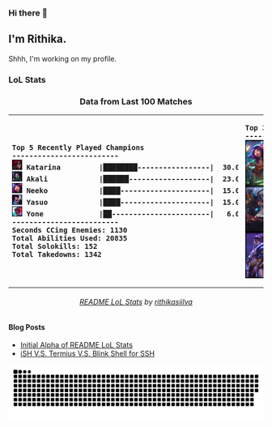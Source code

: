 ### Hi there 👋

## I'm Rithika.

Shhh, I'm working on my profile.

### LoL Stats
<!---LOL-STATS-START-HERE--->
<h3 align='center'> Data from Last 100 Matches </h3><table align='center'><tr></tr>
<tr align='left'><th><pre>Top 5 Recently Played Champions
-------------------------
<img src='readme-lol-items/Katarina.png' alt='drawing' width='20'/> Katarina         |████████-----------------|  30.00%
<img src='readme-lol-items/Akali.png' alt='drawing' width='20'/> Akali            |██████-------------------|  23.00%
<img src='readme-lol-items/Neeko.png' alt='drawing' width='20'/> Neeko            |████---------------------|  15.00%
<img src='readme-lol-items/Yasuo.png' alt='drawing' width='20'/> Yasuo            |████---------------------|  15.00%
<img src='readme-lol-items/Yone.png' alt='drawing' width='20'/> Yone             |██-----------------------|   6.00%
-------------------------
Seconds CCing Enemies: 1130
Total Abilities Used: 20835
Total Solokills: 152
Total Takedowns: 1342
</pre></th><th><pre>Top 3 Champion Masteries
------------------------
<img align='center' src='readme-lol-items/Neeko_0.png' alt='drawing' width='50'/> Neeko: 136216 
<img align='center' src='readme-lol-items/Yone_19.png' alt='drawing' width='50'/> Yone: 108926 
<img align='center' src='readme-lol-items/Akali_9.png' alt='drawing' width='50'/> Akali: 89275 
</pre></th></tr></table>
<h6 align='center'>

[README LoL Stats](https://github.com/marketplace/actions/readme-lol-stats) by [rithikasiilva](https://github.com/rithikasilva)
</h6>
<!---LOL-STATS-END-HERE--->


  
  
  
  
  
#### Blog Posts
<!-- BLOG-POST-LIST:START -->
- [Initial Alpha of README LoL Stats](https://rithikasilva.github.io/rs-blog/2022/12/24/READMELOLSTATS/)
- [iSH V.S. Termius V.S. Blink Shell for SSH](https://rithikasilva.github.io/rs-blog/2022/06/17/BlinkiSHTermius/)
<!-- BLOG-POST-LIST:END -->

![Snake](https://github.com/rithikasilva/rithikasilva/blob/output/github-contribution-grid-snake-dark.svg)

<!--
## My Stats
<p>
  <img height="150em" src="https://github-readme-stats.vercel.app/api?username=rithikasilva&show_icons=truetrue&theme=dracula&hide_border=true&hide=stars,prs&bg_color=00000000&count_private=true" />
 -->
  
<!--
  <img height="150em" src="https://github-readme-stats-eight-theta.vercel.app/api/top-langs/?username=rithikasilva&true&theme=dracula&hide_border=true&bg_color=00000000&layout=compact&hide=TeX" />
</p>
-->


<!--
**rithikasilva/rithikasilva** is a ✨ _special_ ✨ repository because its `README.md` (this file) appears on your GitHub profile.

Here are some ideas to get you started:

- 🔭 I’m currently working on ...
- 🌱 I’m currently learning ...
- 👯 I’m looking to collaborate on ...
- 🤔 I’m looking for help with ...
- 💬 Ask me about ...
- 📫 How to reach me: ...
- 😄 Pronouns: ...
- ⚡ Fun fact: ...
-->
